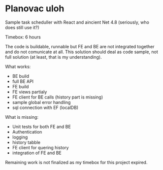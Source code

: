 # Planovac uloh

Sample task scheduller with React and aincient Net 4.8 (seriously, who does still use it?)

Timebox: 6 hours

The code is buildable, runnable but FE and BE are not integrated together and do not comunicate at all.
This solution should deal as code sample, not full solution (at least, that is my understanding).

What works:
- BE build
- full BE API
- FE build
- FE views partialy
- FE client for BE calls (history part is missing)
- sample global error handling
- sql connection with EF (localDB)

What is missing:
- Unit tests for both FE and BE
- Authentication
- logging
- history tabble
- FE client for quering history
- integration of FE and BE

Remaining work is not finalized as my timebox for this project expired.
